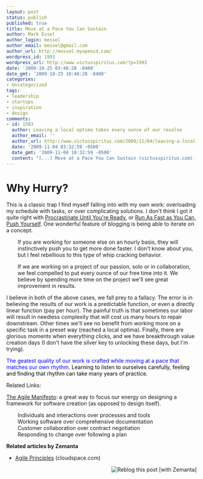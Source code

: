 ```yaml
---
layout: post
status: publish
published: true
title: Move at a Pace You Can Sustain
author: Mark Essel
author_login: messel
author_email: messel@gmail.com
author_url: http://messel.myopenid.com/
wordpress_id: 1993
wordpress_url: http://www.victusspiritus.com/?p=1993
date: '2009-10-25 03:48:28 -0400'
date_gmt: '2009-10-25 10:48:28 -0400'
categories:
- Uncategorized
tags:
- leadership
- startups
- inspiration
- design
comments:
- id: 1503
  author: Leaving a local optima takes every ounce of our resolve
  author_email: ''
  author_url: http://www.victusspiritus.com/2009/11/04/leaving-a-local-optima-takes-every-ounce-of-our-resolve/
  date: '2009-11-04 03:32:59 -0500'
  date_gmt: '2009-11-04 10:32:59 -0500'
  content: "[...] Move at a Pace You Can Sustain (victusspiritus.com) [...]"
---
```

<h1>Why Hurry?</h1>
<p>This is a classic trap I find myself falling into with my own work: overloading my schedule with tasks, or over complicating solutions. I don't think I got it quite right with <a href="http://www.victusspiritus.com/2009/09/14/procrastinate-until-youre-ready/">Procrastinate Until You're Ready</a>, or <a href="http://www.victusspiritus.com/2009/09/20/run-as-fast-as-you-can-push-yourself/">Run As Fast as You Can, Push Yourself</a>. One wonderful feature of blogging is being able to iterate on a concept.</p>
<p style="padding-left: 30px;">If you are working for someone else on an hourly basis, they will instinctively push you to get more done faster. I don't know about you, but I feel rebellious to this type of whip cracking behavior.</p>
<p style="padding-left: 30px;">If we are working on a project of our passion, solo or in collaboration, we feel compelled to put every ounce of our free time into it. We believe by spending more time on the project we'll see great improvement in results.</p>
<p>I believe in both of the above cases, we fall prey to a fallacy. The error is in believing the results of our work is a predictable function, or even a directly linear function (pay per hour). The painful truth is that sometimes our labor will result in needless complexity that will cost us many hours to repair downstream. Other times we'll see no benefit from working more on a specific task in a preset way (reached a local optima). Finally, there are glorious moments when everything clicks, and we have breakthrough value creation days (I don't have the silver key to unlocking these days, but I'm trying).</p>
<p><span style="color: #0000ff;">The geatest quality of our work is crafted while moving at a pace that matches our own rhythm. <span style="color: #000000;">Learning to listen to ourselves carefully, feeling and finding that rhythm can take many years of practice.</span></span></p>
<p>Related Links:</p>
<p><a href="http://www.agilemanifesto.org/">The Agile Manifesto</a>: a great way to focus our energy on designing a framework for software creation (as opposed to design itself).</p>
<p style="padding-left: 30px;">Individuals and interactions over processes and tools<br />
Working software over comprehensive documentation<br />
Customer collaboration over contract negotiation<br />
Responding to change over following a plan</p>
<p><strong>Related articles by Zemanta</strong></p>
<ul class="zemanta-article-ul">
<li class="zemanta-article-ul-li"><a href="http://www.cloudspace.com/blog/2009/03/02/agile-manifesto-principles/">Agile Principles</a> (cloudspace.com)</li>
</ul>
<div class="zemanta-pixie" style="margin-top: 10px; height: 15px;"><a class="zemanta-pixie-a" title="Reblog this post [with Zemanta]" href="http://reblog.zemanta.com/zemified/8ce26d47-6390-488b-925b-76437b79a763/"><img class="zemanta-pixie-img" style="border:none;float:right" src="http://img.zemanta.com/reblog_e.png?x-id=8ce26d47-6390-488b-925b-76437b79a763" alt="Reblog this post [with Zemanta]" /></a><span class="zem-script more-related pretty-attribution"><script src="http://static.zemanta.com/readside/loader.js" type="text/javascript"></script></span></div>
